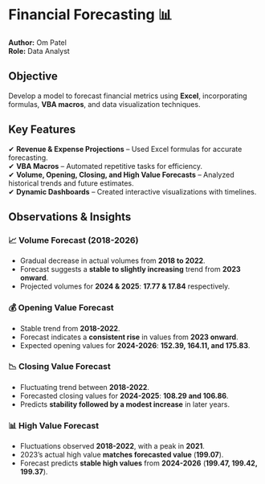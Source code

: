 # Financial Forecasting 📊  
**Author:** Om Patel  
**Role:** Data Analyst  

## **Objective**  
Develop a model to forecast financial metrics using **Excel**, incorporating formulas, **VBA macros**, and data visualization techniques.

## **Key Features**  
✔ **Revenue & Expense Projections** – Used Excel formulas for accurate forecasting.  
✔ **VBA Macros** – Automated repetitive tasks for efficiency.  
✔ **Volume, Opening, Closing, and High Value Forecasts** – Analyzed historical trends and future estimates.  
✔ **Dynamic Dashboards** – Created interactive visualizations with timelines.  

## **Observations & Insights**  

### **📈 Volume Forecast (2018-2026)**  
- Gradual decrease in actual volumes from **2018 to 2022**.  
- Forecast suggests a **stable to slightly increasing** trend from **2023 onward**.  
- Projected volumes for **2024 & 2025**: **17.77 & 17.84** respectively.  

### **💰 Opening Value Forecast**  
- Stable trend from **2018-2022**.  
- Forecast indicates a **consistent rise** in values from **2023 onward**.  
- Expected opening values for **2024-2026**: **152.39, 164.11, and 175.83**.  

### **📉 Closing Value Forecast**  
- Fluctuating trend between **2018-2022**.  
- Forecasted closing values for **2024-2025**: **108.29 and 106.86**.  
- Predicts **stability followed by a modest increase** in later years.  

### **📊 High Value Forecast**  
- Fluctuations observed **2018-2022**, with a peak in **2021**.  
- 2023’s actual high value **matches forecasted value** (**199.07**).  
- Forecast predicts **stable high values** from **2024-2026** (**199.47, 199.42, 199.37**).
